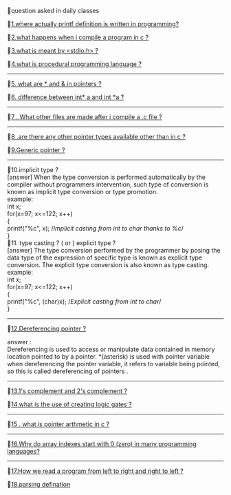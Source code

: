 🎇question asked in daily classes    

💬[1.where actually printf definition is written in programming? ](https://www.quora.com/Where-is-the-function-printf-defined-The-header-file-stdio-h-just-contains-the-declaration)                                                   
             
💬[2.what happens when i compile a program in c ?](https://www.hackerearth.com/practice/notes/what-happens-when-a-c-program-runs/) 
              
💬[3.what is meant by <stdio.h> ?](https://www.hackerearth.com/practice/notes/why-a-header-file-such-as-includestdioh-is-used/)  
                         
💬[4.what is procedural programming language ?](https://hackr.io/blog/procedural-programming)               

---------------------------------------------------------------------------------------------------------------------------------------                                                          
💬[5. what are * and & in pointers ?](https://www.tutorialspoint.com/cprogramming/c_pointers.htm)    
       
💬[6. difference between int* a    and  int *a ? ](https://www.quora.com/In-simple-terms-what-is-the-difference-between-int*-and-int-*)             
     
-----------------------------------------------------------------------------------------------------------------------------------------
💬[7 . What other files are made after i compile a .c file ? ](https://stackoverflow.com/questions/18933410/how-many-files-are-created-when-a-c-program-is-executed)           
   
------------------------------------------------------------------------------------------------------------------------------------------                                                     
 💬[8 .are there any other pointer types available other than in c  ?](https://www.quora.com/Apart-from-C-and-C++-in-what-other-languages-are-pointers-used)           
   
 💬[9.Generic pointer ?](http://www.faqs.org/docs/learnc/x658.html)   
 
 ----------------------------------------------------------------------------------------------------------------------------------------------------------   
 💬10.implicit type ?  
 [answer]   When the type conversion is performed automatically by the compiler without programmers intervention, such type of conversion is known as implicit type conversion or type promotion.    
 example:   
 int x;  
for(x=97; x<=122; x++)   
{   
    printf("%c", x);   /*Implicit casting from int to char thanks to %c*/    
}         
 💬11. type casting ? ( or ) explicit type ?    
[answer]  The type conversion performed by the programmer by posing the data type of the expression of specific type is known as explicit type conversion. The explicit type conversion is also known as type casting.     
example:     
int x;                 
for(x=97; x<=122; x++)                   
{                  
    printf("%c", (char)x);   /*Explicit casting from int to char*/                    
}                         

-------------------------------------------------------------------------------------------------------------------------------                                                           
 💬[12.Dereferencing pointer ?](https://icarus.cs.weber.edu/~dab/cs1410/textbook/4.Pointers/dereference.html)  
   
answer :  
Dereferencing is used to access or manipulate data contained in memory location pointed to by a pointer. *(asterisk) is used with pointer variable when dereferencing the pointer variable, it refers to variable being pointed, so this is called dereferencing of pointers .   


---------------------------------------------------------------------------------------------------------------------------------            
💬[13.1's complement and 2's complement ?](https://www.allaboutelectronics.org/1s-complement-and-2s-complement-of-binary-numbers-signed-binary-numbeer-representation/)  
 

💬[14.what is the use of creating logic gates ?](https://www.khanacademy.org/computing/computers-and-internet/xcae6f4a7ff015e7d:computers/xcae6f4a7ff015e7d:logic-gates-and-circuits/a/logic-gates#:~:text=Computers%20need%20a%20way%20to,result%20based%20on%20their%20state.)     

--------------------------------------------------------------------------------------------------------------------------------
💬[15 . what is pointer arthmetic in c ?](https://www.tutorialspoint.com/cprogramming/c_pointer_arithmetic.htm)     
   
-------------------------------------------------------------------------------------------------------------------------------
💬[16.Why do array indexes start with 0 (zero) in many programming languages?](https://www.quora.com/Why-do-array-indexes-start-with-0-zero-in-many-programming-languages)     
       
--------------------------------------------------------------------------------------------------------------------------------                
💬[17.How we read a program from left to right and right to left ?](https://www.geeksforgeeks.org/operator-precedence-and-associativity-in-c/)    

💬[18.parsing defination](https://www.geeksforgeeks.org/types-of-parsers-in-compiler-design/#:~:text=Parser%20is%20that%20phase%20of,also%20known%20as%20Syntax%20Analyzer.)   
